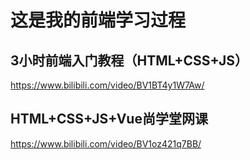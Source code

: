 # 这是我的前端学习过程

## 3小时前端入门教程（HTML+CSS+JS）

https://www.bilibili.com/video/BV1BT4y1W7Aw/

## HTML+CSS+JS+Vue尚学堂网课

https://www.bilibili.com/video/BV1oz421q7BB/
